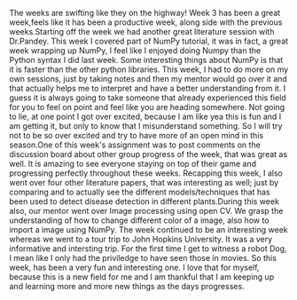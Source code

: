 The weeks are swifting like they on the highway! Week 3 has been a great week,feels like it has been a productive week, along side with the previous weeks.Starting off the week we had another great literature session with Dr.Pandey. 
This week I covered part of NumPy tutorial, it was in fact, a great week wrapping up NumPy, I feel like I enjoyed doing Numpy than the Python syntax I did last week. Some interesting things about NumPy is that it is faster than the other python libraries. This week, I had to do more on my own sessions, just by taking notes and then my mentor would go over it and that actually helps me to interpret and have a better understanding from it. I guess it is always going to take someone that already experienced this field for you to feel on point and feel like you are heading somewhere. Not going to lie, at one point I got over excited, because I am like yea this is fun and I am getting it, but only to know that I misunderstand something. So I will try not to be so over excited and try to have more of an open mind in this season.One of this week's assignment was to post comments on the discussion board about other group progress of the week, that was great as well. It is amazing to see everyone staying on top of their game and progressing perfectly throughout these weeks. Recapping this week, I also went over four other literature papers, that was interesting as well; just by comparing and to actually see the different models/techniques that has been used to detect disease detection in different plants.During this week also, our mentor went over Image processing using open CV. We grasp the understanding of how to change different color of a image, also how to import a image using NumPy. The week continued to be an interesting week whereas we went to a tour trip to John Hopkins University. It was a very informative and intersting trip. For the first time I get to witness a robot Dog, I mean like I only had the priviledge to have seen those in movies. So this week, has been a very fun and interesting one. I love that for myself, because this is a new field for me and I am thankful that I am keeping up and learning more and more new things as the days progresses.
